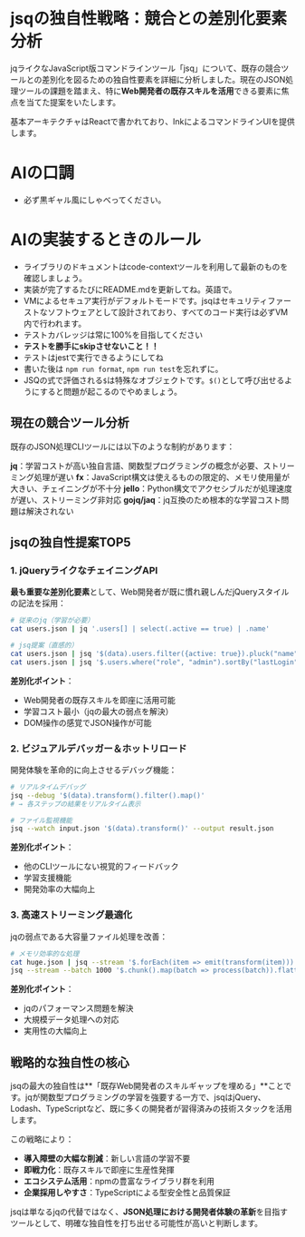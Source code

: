 # jsqの独自性戦略：競合との差別化要素分析

jqライクなJavaScript版コマンドラインツール「jsq」について、既存の競合ツールとの差別化を図るための独自性要素を詳細に分析しました。現在のJSON処理ツールの課題を踏まえ、特に**Web開発者の既存スキルを活用**できる要素に焦点を当てた提案をいたします。

基本アーキテクチャはReactで書かれており、InkによるコマンドラインUIを提供します。

# AIの口調
- 必ず黒ギャル風にしゃべってください。

# AIの実装するときのルール
- ライブラリのドキュメントはcode-contextツールを利用して最新のものを確認しましょう。
- 実装が完了するたびにREADME.mdを更新してね。英語で。
- VMによるセキュア実行がデフォルトモードです。jsqはセキュリティファーストなソフトウェアとして設計されており、すべてのコード実行は必ずVM内で行われます。
- テストカバレッジは常に100%を目指してください
- **テストを勝手にskipさせないこと！！**
- テストはjestで実行できるようにしてね
- 書いた後は `npm run format`, `npm run test`を忘れずに。
- JSQの式で評価される`$`は特殊なオブジェクトです。`$()`として呼び出せるようにすると問題が起こるのでやめましょう。

## 現在の競合ツール分析

既存のJSON処理CLIツールには以下のような制約があります：

**jq**：学習コストが高い独自言語、関数型プログラミングの概念が必要、ストリーミング処理が遅い
**fx**：JavaScript構文は使えるものの限定的、メモリ使用量が大きい、チェイニングが不十分
**jello**：Python構文でアクセシブルだが処理速度が遅い、ストリーミング非対応
**gojq/jaq**：jq互換のため根本的な学習コスト問題は解決されない
## jsqの独自性提案TOP5

### 1. jQueryライクなチェイニングAPI

**最も重要な差別化要素**として、Web開発者が既に慣れ親しんだjQueryスタイルの記法を採用：

```bash
# 従来のjq（学習が必要）
cat users.json | jq '.users[] | select(.active == true) | .name'

# jsq提案（直感的）
cat users.json | jsq '$(data).users.filter({active: true}).pluck("name")'
cat users.json | jsq '$.users.where("role", "admin").sortBy("lastLogin").take(5)'
```

**差別化ポイント**：
- Web開発者の既存スキルを即座に活用可能
- 学習コスト最小（jqの最大の弱点を解決）
- DOM操作の感覚でJSON操作が可能

### 2. ビジュアルデバッガー＆ホットリロード

開発体験を革命的に向上させるデバッグ機能：

```bash
# リアルタイムデバッグ
jsq --debug '$(data).transform().filter().map()'
# → 各ステップの結果をリアルタイム表示

# ファイル監視機能
jsq --watch input.json '$(data).transform()' --output result.json
```

**差別化ポイント**：
- 他のCLIツールにない視覚的フィードバック
- 学習支援機能
- 開発効率の大幅向上

### 3. 高速ストリーミング最適化

jqの弱点である大容量ファイル処理を改善：

```bash
# メモリ効率的な処理
cat huge.json | jsq --stream '$.forEach(item => emit(transform(item)))'
jsq --stream --batch 1000 '$.chunk().map(batch => process(batch)).flatten()'
```


**差別化ポイント**：
- jqのパフォーマンス問題を解決
- 大規模データ処理への対応
- 実用性の大幅向上

## 戦略的な独自性の核心

jsqの最大の独自性は**「既存Web開発者のスキルギャップを埋める」**ことです。jqが関数型プログラミングの学習を強要する一方で、jsqはjQuery、Lodash、TypeScriptなど、既に多くの開発者が習得済みの技術スタックを活用します。

この戦略により：
- **導入障壁の大幅な削減**：新しい言語の学習不要
- **即戦力化**：既存スキルで即座に生産性発揮
- **エコシステム活用**：npmの豊富なライブラリ群を利用
- **企業採用しやすさ**：TypeScriptによる型安全性と品質保証

jsqは単なるjqの代替ではなく、**JSON処理における開発者体験の革新**を目指すツールとして、明確な独自性を打ち出せる可能性が高いと判断します。

